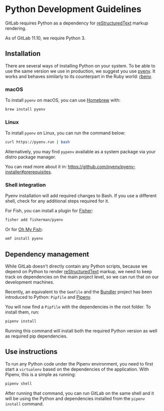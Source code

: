 # Python Development Guidelines

GitLab requires Python as a dependency for [reStructuredText](http://docutils.sourceforge.net/rst.html)
markup rendering.

As of GitLab 11.10, we require Python 3.

## Installation

There are several ways of installing Python on your system. To be able to use the same version we use in production,
we suggest you use [pyenv](https://github.com/pyenv/pyenv). It works and behaves similarly to its counterpart in the
Ruby world: [rbenv](https://github.com/rbenv/rbenv).

### macOS

To install `pyenv` on macOS, you can use [Homebrew](https://brew.sh/) with:

```bash
brew install pyenv
```

### Linux

To install `pyenv` on Linux, you can run the command below:

```bash
curl https://pyenv.run | bash
```

Alternatively, you may find `pypenv` available as a system package via your distro package manager.

You can read more about it in: <https://github.com/pyenv/pyenv-installer#prerequisites>.

### Shell integration

Pyenv installation will add required changes to Bash. If you use a different shell,
check for any additional steps required for it.

For Fish, you can install a plugin for [Fisher](https://github.com/jorgebucaran/fisher):

```bash
fisher add fisherman/pyenv
```

Or for [Oh My Fish](https://github.com/oh-my-fish/oh-my-fish):

```bash
omf install pyenv
```

## Dependency management

While GitLab doesn't directly contain any Python scripts, because we depend on Python to render
[reStructuredText](http://docutils.sourceforge.net/rst.html) markup, we need to keep track on dependencies
on the main project level, so we can run that on our development machines.

Recently, an equivalent to the `Gemfile` and the [Bundler](https://bundler.io/) project has been introduced to Python:
`Pipfile` and [Pipenv](https://pipenv.readthedocs.io/en/latest/).

You will now find a `Pipfile` with the dependencies in the root folder. To install them, run:

```bash
pipenv install
```

Running this command will install both the required Python version as well as required pip dependencies.

## Use instructions

To run any Python code under the Pipenv environment, you need to first start a `virtualenv` based on the dependencies
of the application. With Pipenv, this is a simple as running:

```bash
pipenv shell
```

After running that command, you can run GitLab on the same shell and it will be using the Python and dependencies
installed from the `pipenv install` command.
